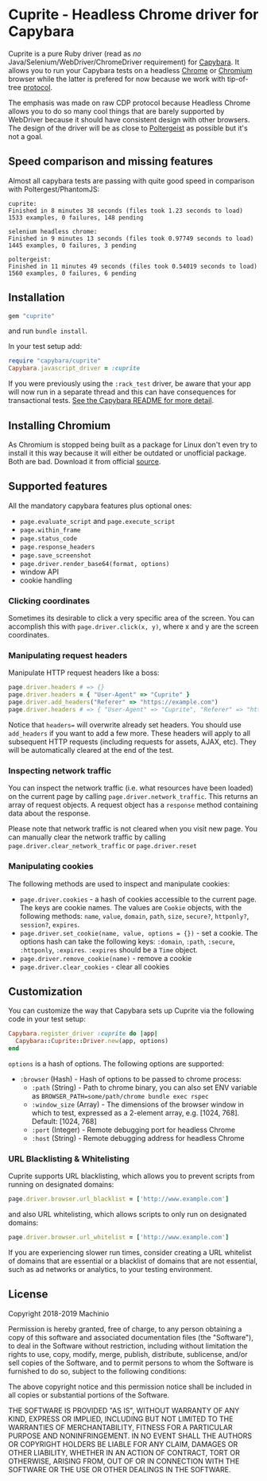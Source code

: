 # Cuprite - Headless Chrome driver for Capybara #

Cuprite is a pure Ruby driver (read as _no_ Java/Selenium/WebDriver/ChromeDriver
requirement) for [Capybara](https://github.com/teamcapybara/capybara). It allows
you to run your Capybara tests on a headless [Chrome](https://www.google.com/chrome/)
or [Chromium](https://www.chromium.org/) browser while the latter is prefered
for now because we work with tip-of-tree [protocol](https://chromedevtools.github.io/devtools-protocol/).

The emphasis was made on raw CDP protocol because Headless Chrome allows you to
do so many cool things that are barely supported by WebDriver because it should
have consistent design with other browsers. The design of the driver will be as
close to [Poltergeist](https://github.com/teampoltergeist/poltergeist) as
possible but it's not a goal.

## Speed comparison and missing features ##

Almost all capybara tests are passing with quite good speed in comparison with
Poltergest/PhantomJS:

```
cuprite:
Finished in 8 minutes 38 seconds (files took 1.23 seconds to load)
1533 examples, 0 failures, 148 pending

selenium headless chrome:
Finished in 9 minutes 13 seconds (files took 0.97749 seconds to load)
1445 examples, 0 failures, 3 pending

poltergeist:
Finished in 11 minutes 49 seconds (files took 0.54019 seconds to load)
1560 examples, 0 failures, 6 pending
```

## Installation ##

``` ruby
gem "cuprite"
```
and run `bundle install`.

In your test setup add:

``` ruby
require "capybara/cuprite"
Capybara.javascript_driver = :cuprite
```

If you were previously using the `:rack_test` driver, be aware that
your app will now run in a separate thread and this can have
consequences for transactional tests. [See the Capybara README for more detail](https://github.com/jnicklas/capybara/blob/master/README.md#transactions-and-database-setup).

## Installing Chromium ##

As Chromium is stopped being built as a package for Linux don't even try to
install it this way because it will either be outdated or unofficial package.
Both are bad. Download it from official [source](https://www.chromium.org/getting-involved/download-chromium).

## Supported features ##

All the mandatory capybara features plus optional ones:

* `page.evaluate_script` and `page.execute_script`
* `page.within_frame`
* `page.status_code`
* `page.response_headers`
* `page.save_screenshot`
* `page.driver.render_base64(format, options)`
* window API
* cookie handling

### Clicking coordinates ###

Sometimes its desirable to click a very specific area of the screen. You can
accomplish this with `page.driver.click(x, y)`, where x and y are the screen
coordinates.

### Manipulating request headers ###

Manipulate HTTP request headers like a boss:

``` ruby
page.driver.headers # => {}
page.driver.headers = { "User-Agent" => "Cuprite" }
page.driver.add_headers("Referer" => "https://example.com")
page.driver.headers # => { "User-Agent" => "Cuprite", "Referer" => "https://example.com" }
```

Notice that `headers=` will overwrite already set headers. You should use
`add_headers` if you want to add a few more. These headers will apply to all
subsequent HTTP requests (including requests for assets, AJAX, etc). They will
be automatically cleared at the end of the test.

### Inspecting network traffic ###

You can inspect the network traffic (i.e. what resources have been loaded) on
the current page by calling `page.driver.network_traffic`. This returns an array
of request objects. A request object has a `response` method containing data
about the response.

Please note that network traffic is not cleared when you visit new page. You can
manually clear the network traffic by calling `page.driver.clear_network_traffic`
or `page.driver.reset`

### Manipulating cookies ###

The following methods are used to inspect and manipulate cookies:

* `page.driver.cookies` - a hash of cookies accessible to the current
  page. The keys are cookie names. The values are `Cookie` objects, with
  the following methods: `name`, `value`, `domain`, `path`, `size`, `secure?`,
  `httponly?`, `session?`, `expires`.
* `page.driver.set_cookie(name, value, options = {})` - set a cookie.
  The options hash can take the following keys: `:domain`, `:path`,
  `:secure`, `:httponly`, `:expires`. `:expires` should be a
  `Time` object.
* `page.driver.remove_cookie(name)` - remove a cookie
* `page.driver.clear_cookies` - clear all cookies

## Customization ##

You can customize the way that Capybara sets up Cuprite via the following code
in your test setup:

``` ruby
Capybara.register_driver :cuprite do |app|
  Capybara::Cuprite::Driver.new(app, options)
end
```

`options` is a hash of options. The following options are supported:

* `:browser` (Hash) - Hash of options to be passed to chrome process:
  * `:path` (String) - Path to chrome binary, you can also set ENV variable as
    `BROWSER_PATH=some/path/chrome bundle exec rspec`
  * `:window_size` (Array) - The dimensions of the browser window in which to
    test, expressed as a 2-element array, e.g. [1024, 768]. Default: [1024, 768]
  * `:port` (Integer) - Remote debugging port for headless Chrome
  * `:host` (String) - Remote debugging address for headless Chrome

### URL Blacklisting & Whitelisting ###
Cuprite supports URL blacklisting, which allows you to prevent scripts from
running on designated domains:

```ruby
page.driver.browser.url_blacklist = ['http://www.example.com']
```

and also URL whitelisting, which allows scripts to only run
on designated domains:

```ruby
page.driver.browser.url_whitelist = ['http://www.example.com']
```

If you are experiencing slower run times, consider creating a URL whitelist of
domains that are essential or a blacklist of domains that are not essential,
such as ad networks or analytics, to your testing environment.

## License ##

Copyright 2018-2019 Machinio

Permission is hereby granted, free of charge, to any person obtaining
a copy of this software and associated documentation files (the
"Software"), to deal in the Software without restriction, including
without limitation the rights to use, copy, modify, merge, publish,
distribute, sublicense, and/or sell copies of the Software, and to
permit persons to whom the Software is furnished to do so, subject to
the following conditions:

The above copyright notice and this permission notice shall be
included in all copies or substantial portions of the Software.

THE SOFTWARE IS PROVIDED "AS IS", WITHOUT WARRANTY OF ANY KIND,
EXPRESS OR IMPLIED, INCLUDING BUT NOT LIMITED TO THE WARRANTIES OF
MERCHANTABILITY, FITNESS FOR A PARTICULAR PURPOSE AND
NONINFRINGEMENT. IN NO EVENT SHALL THE AUTHORS OR COPYRIGHT HOLDERS BE
LIABLE FOR ANY CLAIM, DAMAGES OR OTHER LIABILITY, WHETHER IN AN ACTION
OF CONTRACT, TORT OR OTHERWISE, ARISING FROM, OUT OF OR IN CONNECTION
WITH THE SOFTWARE OR THE USE OR OTHER DEALINGS IN THE SOFTWARE.
